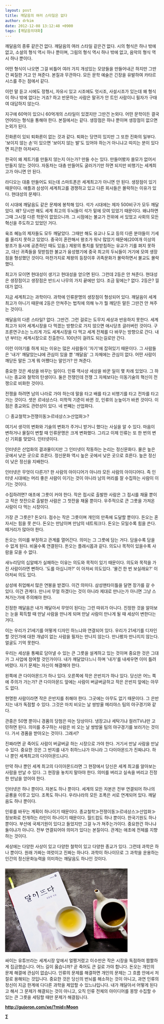 ```yaml
---
layout: post
title: 깨달음의 여러 스타일은 없다
author: drkim
date: 2012-12-08 13:12:48 +0900
tags: [깨달음의대화]
---
```

 깨달음의 종류 같은건 없다. 깨달음의 여러 스타일 같은건 없다. 시의 형식은 하나 밖에 없고, 소설의 형식 역시 하나 뿐이며, 그림의 형식 역시 하나 밖에 없고, 음악의 형식 역시 하나 뿐이다. 

 어떤 형식이 나오면 그걸 비틀어 여러 가지 개성있는 모양들을 만들어내곤 하지만 그딴건 찌질한 거고 안 쳐준다. 본질과 무관하다. 모든 문학 예술은 긴장을 유발하여 카타르시스를 주는 점에서 같다. 

 이런 말 듣고 시에도 정형시, 자유시 있고 시조에도 엇시조, 사설시조가 있는데 왜 형식이 하나 밖에 없다는 거죠? 하고 반문하는 사람은 말귀가 안 트인 사람이니 필자가 구태여 대답하지 않는다. 

 지구에 60억이 있으니 60억개의 스타일이 있겠지만 그딴건 논외다. 어떤 문학이든 결국 언어라는 형식을 통해야 한다. 본질에서는 같다. 생장점은 하나 뿐이며 생장점이 없으면 논외가 된다. 

 진화론이 있되 퇴화론이 없는 것과 같다. 퇴화는 당연히 있지만 그 또한 진화의 일부다. '보이지 않는 손'이 있으면 '보이지 않는 발'도 있어야 하는거 아니냐고 따지는 분이 있다면 피곤한 아저씨다. 

 한국이 왜 제트기를 만들지 않는지 아는가? 만들 수는 있다. 만들어봤자 쓸모가 없어서 만들지 않는 것이다. 자동차는 대충 만들어도 굴러가기만 하면 되지만 비행기는 세계최고가 아니면 안 된다. 

 라디오는 대충 만들어도 되는데 스마트폰은 세계최고가 아니면 안 된다. 생장점이 있기 때문이다. 애플과 삼성이 세계최고를 경쟁하고 있고 다른 회사들은 몰락하는 이유가 있다. 현대성의 문제다. 

 이 시대에 깨달음도 같은 문제에 봉착해 있다. 석가 시대에는 제자 500비구가 모두 깨달았다. 왜? 당시만 해도 세계 최고의 두뇌들이 석가 밑에 모여 있었기 때문이다. 왜냐하면 그때 그시절 다른 학문이 없었으니까. 그 시점에는 불교가 전위에 서 있었고 사회의 모든 혁신을 주도하고 있었던 거다. 

 육조 혜능의 제자들도 모두 깨달았다. 그때만 해도 유교나 도교 등의 다른 분야들이 기세를 올리지 못하고 있었다. 중국이 혼란해서 왕조가 워낙 많았기 때문에(20여개 이상의 왕조가 동시에 공존하던 때도 있음.) 제왕의 통치를 뒷받침하는 유교가 기를 펴지 못하고, 대신 귀족들을 뒷받침한 불교가 융성했기에 중국 최고의 두뇌들이 거기에 모여 생장점을 형성했던 것이다. 마찬가지로 제왕의 등장이후 귀족문화가 몰락하면서 불교도 몰락했다. 

 최고가 모이면 현대성이 생기고 현대성을 얻으면 된다. 그런데 2등은 안 쳐준다. 현대성은 생장점이고 생장점은 반드시 나무의 가지 끝에만 있다. 조금 밑에는? 없다. 2등은? 낄 데가 없다. 

 지금 세계최고는 과학이다. 과학에 인류문명의 생장점이 형성되어 있다. 깨달음이 세계최고가 아니기 때문에 2등은 안쳐주는 법칙에 의해 누가 뭘 깨닫든 말든 그딴건 안 쳐주는 것이다. 

 깨달음의 다른 스타일? 없다. 그딴건. 그런 걸로는 도무지 세상과 반응하지 못한다. 세계 최고가 되어 세계시장을 다 먹겠는 방향으로 가지 않으면 애시당초 글러버린 것이다. 구조론연구소는 느리게 가도 세계시장을 다 먹고 세계 전체를 다 바꾸는 방향으로 간다. 내년 부터는 세계시장으로 진출한다. 100년이 걸려도 되는길로만 간다. 

 이런 이야기를 하게 되는 이유는 많은 사람들이 '자기'에 잡혀있기 때문이다. 그 사람들은 '내가' 깨달았는냐에 관심이 있을 뿐 '깨달음' 그 자체에는 관심이 없다. 어떤 사람이 깨닫든 말든 그게 뭐 어쨌다는 말인가? 안 쳐준다. 

 중요한 것은 세상을 바꾸는 일이다. 인류 역사상 세상을 바꾼 일이 몇 차례 있었다. 그 하나는 종교와 철학의 탄생이다. 둘은 전쟁인데 전쟁 그 자체보다는 이동기술의 혁신이 전쟁으로 비화한 것이다. 

 전쟁을 하려면 남의 나라로 가야 하는데 말을 타고 배를 타고 비행기를 타고 전차를 타고 가는 것이다. 셋은 르네상스다. 미학적 기준이 바뀐 것, 인류의 눈높이가 바뀐 것이다. 이 점은 종교와도 관련성이 있다. 네 번째는 산업화다. 

 ◎ 종교철학≫전쟁이동≫르네상스≫산업화≫?

 여기서 생각의 변화와 기술의 변화가 주거니 받거니 했다는 사실을 알 수 있다. 마음이 변하거나 물질이 변할 때 인류문명은 크게 변화했다. 그리고 이제 인류는 또 한 번의 변신 기회를 맞았다. 인터넷이다. 

 인터넷은 산업화의 결과물이지만 그 인터넷이 작동하는 논리는 정신문화다. 물은 높은 곳에서 낮은 곳으로 흐른다. 정신문화 역시 높은 곳에서 낮은 곳으로 흐른다. 높은 정신이 낮은 정신을 지배한다. 

 인터넷은 무엇이 다른가? 한 사람의 아이디어가 아니라 모든 사람의 아이디어다. 즉 인터넷 시대에는 머리 좋은 사람이 이기는 것이 아니라 남의 머리를 잘 수집하는 사람이 이기는 것이다.

 수집하려면? 애초에 그릇이 커야 한다. 작은 접시로 출발한 사람은 그 접시를 채울 뿐이고 작은 찻잔으로 출발한 사람은 그 찻잔을 채울 뿐이다. 우주적으로 큰 그릇을 가져온 사람이 다 먹는 시장이다. 

 가장 큰 그릇은? 돈오다. 점수는 작은 그릇이며 개인의 만족에 도달할 뿐이다. 돈오는 혼자서는 힘을 못 쓴다. 돈오는 만남이며 만남의 네트워크다. 돈오는 모일수록 힘을 쓴다. 떼거리가 많아야 한다. 

 돈오는 의미를 부정하고 관계를 열어간다. 의미는 그 그릇에 담는 거다. 담을수록 담을 수 없게 된다. 비울수록 연결된다. 돈오는 플래시몹과 같다. 의도나 목적이 있을수록 사람을 모을 수 없다. 

 새누리당의 십알떼가 실패하는 이유는 의도와 목적이 있기 때문이다. 의도와 목적을 가진 사람이라면 뻔하다. '도를 아십니까?' 이 아저씨 의도있다. '물건 한 번 보실래요?' 이 아저씨 의도 있다. 

 삼성에 취업해서 많은 연봉을 받겠다. 이건 의미다. 삼성맨타이틀을 달면 장가를 갈 수 있다. 이건 관계다. 만나서 무얼 하겠다는 것이 아니라 제대로 만나는가 아니면 그냥 스쳐가는가에 주의해야 한다. 

 진정한 깨달음은 내가 깨달아서 무엇이 된다는 그런 따위가 아니다. 진정한 것을 알아보는 눈을 획득할 때 만날 사람을 만나게 되며 만날 사람이 만나게 될 때 세상이 변한다는 거다. 

 이는 우리가 21세기를 어떻게 디자인 하느냐와 연결되어 있다. 우리가 21세기를 디자인할 것인가에 대한 개념이 없는 사람을 필자는 만나지 않는다. 만나봤자 만나지지 않는다. 얼굴도 기억 못한다.

 우리는 세상을 통째로 담아낼 수 있는 큰 그릇을 설계하고 있는 것이며 중요한 것은 그대가 그 사업에 참여할 것인가이다. 내가 깨달았다느니 하며 '내가'를 내세우면 이미 틀려버렸다. 자기 문제는 자신이 해결해야 한다. 

 왼쪽에 큰 다이아몬드가 하나 있다. 오른쪽에 작은 은반지가 하나 있다. 당신은 어느 쪽에 주의가 가는가? 큰 다이아몬드 앞에는 사람이 버글버글하고 작은 은반지 앞에는 아무도 없다.

 현명한 사람이라면 작은 은반지를 취해야 한다. 그곳에는 아무도 없기 때문이다. 그 은반지는 내가 독점할 수 있다. 그것은 마치 비오는 날 쌍방울 메리야스 팀의 야구경기와 같다. 

 관중은 50명 뿐이니 경품의 당첨은 따논 당상이다. 냉장고냐 세탁기냐 컬러TV냐만 고민하면 된다. 의미를 추구하는 사람은 비 오는 날 쌍방울 팀의 야구경기를 보러가는 것이다. 가서 경품을 받아오는 것이다. 그래서? 

 진짜라면 곧 죽어도 사람이 버글버글 하는 시장으로 가야 한다. 거기서 만날 사람을 만날 수 있다. 중요한 것은 그 반지를 내가 취하느냐가 아니라 그 다이아몬드가 진짜냐다. 하나 뿐인 세계최고의 다이아몬드냐다. 

 만약 하나 뿐인 세계 최고의 다이아몬드라면 그 현장에서 당신은 세계 최고를 알아보는 사람을 만날 수 있다. 그 현장을 놓치지 말아야 한다. 의미를 버리고 실속을 버리고 진정한 만남을 얻어야 한다. 

 인터넷은 하나 뿐이다. 자본도 하나 뿐이다. 세계의 모든 자본은 전부 연결되어 하나의 공룡을 이루고 있다. 조폭도 하나다. 우리나라의 모든 조폭은 서로 연계되어 있다. 깨달음도 하나 뿐이다. 

 인류를 바꾸는 계획이 하나이기 때문이다. 종교철학≫전쟁이동≫르네상스≫산업화≫정보화로 전개하는 라인이 하나이기 때문이다. 월드컵도 하나 뿐이다. 한국기원도 하나 뿐이다. 부산에 국제기원이 있다고 들었지만 그걸 누가 쳐주는가이다. 중요한건 하나냐 둘이냐가 아니다. 전부 연결되어야 의미가 있다는 본질이다. 관계는 애초에 전체를 지향하는 것이다. 

 세상에는 다양한 사상이 있고 다양한 철학이 있고 다양한 종교가 있다. 그런데 과학은 하나 뿐이다. 원래 가짜는 여럿이고 진짜는 하나다. 과학이 하나이므로 그 과학을 운용하는 인간의 정신문화능력을 의미하는 깨달음도 하나인 것이다. 





 ###

  





  ![](/files/attach/images/198/187/283/345678.jpg)


 싸이는 유튜브라는 세계시장 앞에서 얼쩡거렸고 이수만은 작은 시장을 독점하여 짭짤하게 집금했습니다. 어느 길이 옳습니까? 곧 죽어도 큰 길로 가야 합니다. 돈오는 개인의 문제 해결에 관심이 없습니다. 인류의 문제를 해결하면 개인의 문제는 그 흐름 안에서 저절로 용해되는 것입니다. 중요한 것은 당신의 번뇌를 해소하는 것이 아니고, 과연 인류의 정신이 지금 한계에 다다른 과학을 제압할 수 있느냐입니다. 내가 깨달아서 어떻게 된다고 해서 그 문제가 해결되는 것이 아니고, 오직 인류 전체의 아이디어를 몽땅 수집할 수 있는 큰 그릇을 세팅할 때만 문제가 해결됩니다.







 **http://gujoron.com/xe/?mid=Moon**  


**∑**